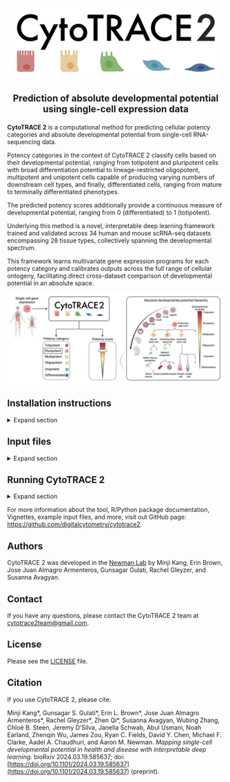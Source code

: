 <p align="center">
  <img width="500" src="https://github.com/digitalcytometry/cytotrace2/raw/main/cytotrace2_python/images_py/logo.jpg"> 
</p>

<h2> <p align="center">
      Prediction of absolute developmental potential <br> using  single-cell expression data
</p> </h2>

**CytoTRACE 2** is a computational method for predicting cellular potency categories and absolute developmental potential from single-cell RNA-sequencing data. 

Potency categories in the context of CytoTRACE 2 classify cells based on their developmental potential, ranging from totipotent and pluripotent cells with broad differentiation potential to lineage-restricted oligopotent, multipotent and unipotent cells capable of producing varying numbers of downstream cell types, and finally, differentiated cells, ranging from mature to terminally differentiated phenotypes.

The predicted potency scores additionally provide a continuous measure of developmental potential, ranging from 0 (differentiated) to 1 (totipotent).

Underlying this method is a novel, interpretable deep learning framework trained and validated across 34 human and mouse scRNA-seq datasets encompassing 28 tissue types, collectively spanning the developmental spectrum. 

This framework learns multivariate gene expression programs for each potency category and calibrates outputs across the full range of cellular ontogeny, facilitating direct cross-dataset comparison of developmental potential in an absolute space. 

<p align="center">
    <img width="900" src="https://raw.githubusercontent.com/digitalcytometry/cytotrace2/main/cytotrace2_python/images_py/schematic.png">
</p>



## Installation instructions

<details><summary>Expand section</summary>

Install using pip/pip3:

```bash
pip install cytotrace2-py
```

__Optional:__
For faster data reading, you can optionally install `datatable` (e.g., `pip install datatable` or `conda install -c conda-forge datatable`) if your OS and environment support it. If not installed, the code will default to using `pandas` for reading input files.

</details>


## Input files

<details><summary>Expand section</summary>

By default, CytoTRACE 2 requires only a single-cell gene expression file as input. For output plotting, a cell annotation file is accepted as well. All files should be provided in a tab-delimited tabular input format (.txt) with no double quotations. Further formatting details for each input file are specified below. 

__scRNA-seq gene expression file:__
- The table must be genes (rows) by cells (columns).
- The first row must contain the single cell IDs and the first column must contain the gene names.
- The gene expression data can be represented as raw or normalized counts, as long as normalization preserves relative ranking of input gene values within a cell.  
- No instances of duplicate gene or cell names should be present.

<p align="center">
    <img width="600" src="https://raw.githubusercontent.com/digitalcytometry/cytotrace2/main/cytotrace2_python/images_py/data.png">
</p>

__Cell annotation file:__
- The table should contain two columns, where column 1 contains the single cell IDs corresponding to the columns of the scRNA-seq matrix and column 2 contains the corresponding cell type annotations.
- The columns must have a header. 
- Additional columns beyond the first two will be ignored.

<p align="center">
    <img width="600" src="https://raw.githubusercontent.com/digitalcytometry/cytotrace2/main/cytotrace2_python/images_py/annotation.png">
</p>

</details>

## Running CytoTRACE 2 

<details><summary>Expand section</summary>

After installing the package and its dependencies, the tool is ready to run both from command line and from within a Python script.

For mouse data with default settings, CytoTRACE 2 would be run from command line as: 
 ```bash
 cytotrace2 \
    --input-path /path/to/cell_expression \
    --annotation-path /path/to/cell_annotations \
    --species mouse
```
Or with more condensed parameter names: 
 ```bash
 cytotrace2 \
    -f /path/to/cell_expression \
    -a /path/to/cell_annotations \
    -sp mouse
```

CytoTRACE 2 can also be called from within a Python script after importing the package.

 ```python
from cytotrace2_py.cytotrace2_py import *

input_path = "/path/to/cell_expression.txt"
example_annotation_path = "/path/to/cell_annotations.txt"
example_species = "human"

results =  cytotrace2(input_path,
                      annotation_path=example_annotation_path,
                      species=example_species)
 ```
</details>


For more information about the tool, R/Python package documentation, Vignettes, example input files, and more, visit out GitHub page: https://github.com/digitalcytometry/cytotrace2.

## Authors
CytoTRACE 2 was developed in the <a href="https://anlab.stanford.edu/" target="_blank">Newman Lab</a> by Minji Kang, Erin Brown, Jose Juan Almagro Armenteros, Gunsagar Gulati, Rachel Gleyzer, and Susanna Avagyan.

## Contact
If you have any questions, please contact the CytoTRACE 2 team at cytotrace2team@gmail.com.

## License
Please see the <a href="https://github.com/digitalcytometry/cytotrace2/blob/main/LICENSE">LICENSE</a> file.


## Citation
If you use CytoTRACE 2, please cite:

Minji Kang\*, Gunsagar S. Gulati\*, Erin L. Brown\*, Jose Juan Almagro Armenteros\*, Rachel Gleyzer\*, Zhen Qi\*, Susanna Avagyan, Wubing Zhang, Chloé B. Steen, Jeremy D’Silva, Janella Schwab, Abul Usmani, Noah Earland, Zhenqin Wu, James Zou, Ryan C. Fields, David Y. Chen, Michael F. Clarke, Aadel A. Chaudhuri, and Aaron M. Newman. *Mapping single-cell developmental potential in health and disease with interpretable deep learning.* bioRxiv 2024.03.19.585637; doi: [https://doi.org/10.1101/2024.03.19.585637](https://doi.org/10.1101/2024.03.19.585637) (preprint).



